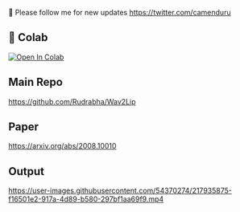 🐣 Please follow me for new updates https://twitter.com/camenduru

## 🦒 Colab
[![Open In Colab](https://colab.research.google.com/assets/colab-badge.svg)](https://colab.research.google.com/github/camenduru/wav2lip-colab/blob/main/wav2lip-colab.ipynb)

## Main Repo
https://github.com/Rudrabha/Wav2Lip

## Paper
https://arxiv.org/abs/2008.10010

## Output
https://user-images.githubusercontent.com/54370274/217935875-f16501e2-917a-4d89-b580-297bf1aa69f9.mp4
